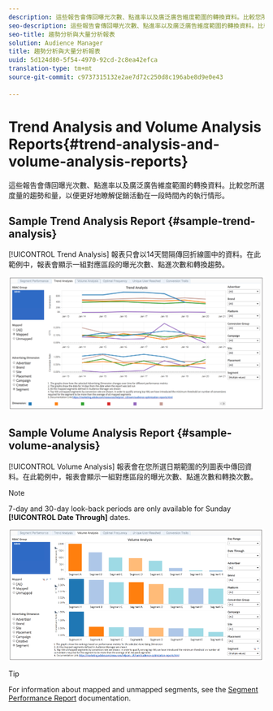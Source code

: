 ```yaml
---
description: 這些報告會傳回曝光次數、點進率以及廣泛廣告維度範圍的轉換資料。比較您所選度量的趨勢和量，以便更好地瞭解促銷活動在一段時間內的執行情形。
seo-description: 這些報告會傳回曝光次數、點進率以及廣泛廣告維度範圍的轉換資料。比較您所選度量的趨勢和量，以便更好地瞭解促銷活動在一段時間內的執行情形。
seo-title: 趨勢分析與大量分析報表
solution: Audience Manager
title: 趨勢分析與大量分析報表
uuid: 5d124d80-5f54-4970-92cd-2c8ea42efca
translation-type: tm+mt
source-git-commit: c9737315132e2ae7d72c250d8c196abe8d9e0e43

---
```



# Trend Analysis and Volume Analysis Reports{#trend-analysis-and-volume-analysis-reports}

這些報告會傳回曝光次數、點進率以及廣泛廣告維度範圍的轉換資料。比較您所選度量的趨勢和量，以便更好地瞭解促銷活動在一段時間內的執行情形。

## Sample Trend Analysis Report {#sample-trend-analysis}

[!UICONTROL Trend Analysis] 報表只會以14天間隔傳回折線圖中的資料。在此範例中，報表會顯示一組對應區段的曝光次數、點進次數和轉換趨勢。

![](assets/trend-analysis.png)

## Sample Volume Analysis Report {#sample-volume-analysis}

[!UICONTROL Volume Analysis] 報表會在您所選日期範圍的列圖表中傳回資料。在此範例中，報表會顯示一組對應區段的曝光次數、點進次數和轉換次數。

>[!NOTE]
>
>7-day and 30-day look-back periods are only available for Sunday **[!UICONTROL Date Through]** dates.

![](assets/volume-analysis.png)

>[!TIP]
>
>For information about mapped and unmapped segments, see the [Segment Performance Report](../../../reporting/audience-optimization-reports/aor-advertisers/segment-performance.md) documentation.

